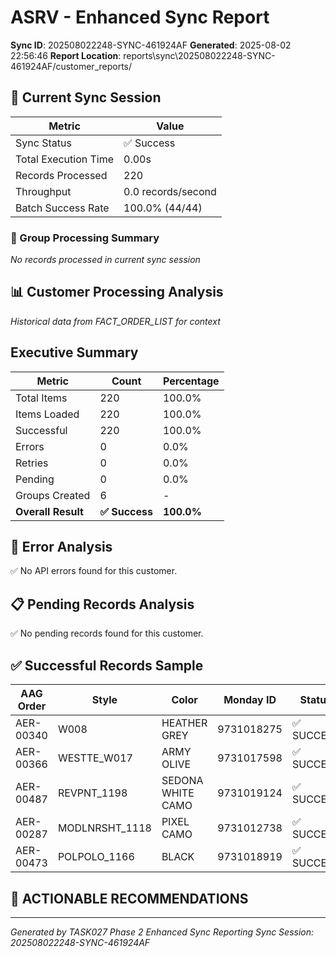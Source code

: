 # ASRV - Enhanced Sync Report
**Sync ID**: 202508022248-SYNC-461924AF
**Generated**: 2025-08-02 22:56:46
**Report Location**: reports\sync\202508022248-SYNC-461924AF/customer_reports/

## 🚀 Current Sync Session

| Metric | Value |
|--------|-------|
| Sync Status | ✅ Success |
| Total Execution Time | 0.00s |
| Records Processed | 220 |
| Throughput | 0.0 records/second |
| Batch Success Rate | 100.0% (44/44) |

### 📂 Group Processing Summary

*No records processed in current sync session*

## 📊 Customer Processing Analysis
*Historical data from FACT_ORDER_LIST for context*

## Executive Summary

| Metric | Count | Percentage |
|--------|-------|------------|
| Total Items | 220 | 100.0% |
| Items Loaded | 220 | 100.0% |
| Successful | 220 | 100.0% |
| Errors | 0 | 0.0% |
| Retries | 0 | 0.0% |
| Pending | 0 | 0.0% |
| Groups Created | 6 | - |
| **Overall Result** | **✅ Success** | **100.0%** |

## 🚨 Error Analysis

✅ No API errors found for this customer.

## 📋 Pending Records Analysis

✅ No pending records found for this customer.

## ✅ Successful Records Sample

| AAG Order | Style | Color | Monday ID | Status |
|-----------|-------|--------|-----------|--------|
| AER-00340 | W008 | HEATHER GREY | 9731018275 | ✅ SUCCESS |
| AER-00366 | WESTTE_W017 | ARMY OLIVE | 9731017598 | ✅ SUCCESS |
| AER-00487 | REVPNT_1198 | SEDONA WHITE CAMO | 9731019124 | ✅ SUCCESS |
| AER-00287 | MODLNRSHT_1118 | PIXEL CAMO | 9731012738 | ✅ SUCCESS |
| AER-00473 | POLPOLO_1166 | BLACK | 9731018919 | ✅ SUCCESS |

## 🎯 ACTIONABLE RECOMMENDATIONS


---
*Generated by TASK027 Phase 2 Enhanced Sync Reporting*
*Sync Session: 202508022248-SYNC-461924AF*